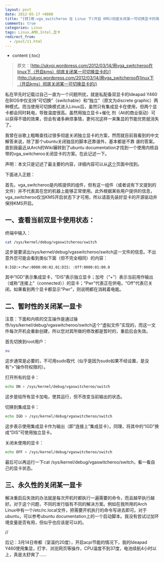 ```yaml
---
layout: post
date: 2012-05-17 +0800
title: "[转]用-vga_switcheroo 在 Linux 下(开启 KMS)彻底关闭某一可切换显卡的简单教程"
comments: true
categories: Linux
tags: Linux,AMD,Intel,显卡
redirect_from:
  - /post/11.html
---
```

* content
{:toc}

>原文：[http://ukyoi.wordpress.com/2012/03/14/用vga_switcheroo在linux下（开启kms）彻底关闭某一可切换显卡的/](http://ukyoi.wordpress.com/2012/03/14/用vga_switcheroo在linux下（开启kms）彻底关闭某一可切换显卡的/)

私在早先时记载过自己一直为一个问题所扰，就是私配备双显卡的Ideapad Y460在BIOS中仅支持“可切换”（switchable）和“独立”（原文为discrete graphic）两种模式。而当使用可切换模式进入Linux后，虽然只有集成显卡在使用，但两个显卡都会同时耗电，导致温度很高。虽然用独立显卡+催化 剂（Ati的商业驱动）可以获得不错的效果，但会有诸多麻烦事情，更何况这样一来集显的节能优势就消失了。

我曾在谷歌上粗略查找过很多彻底关闭独立显卡的方案，然而就目前我看到的中文解答来说，除了那个ubuntu关闭独显的脚本还靠谱外，基本都是不靠 谱的答案。直到我最近从Arch的Wiki辗转到了ubuntu documentation才找到一个使用内核自带的vga_switcheroo关闭显卡的方案。在此记述一下。

声明：本文只是记述了最主要的内容，详细内容可以从[这个](https://help.ubuntu.com/community/HybridGraphics)页面中找到。

下面进入正题：

首先，vga_switcheroo是内核提供的组件，但有这一组件（或者说有下文提到的文件）并不代表其在您的机器上能够正常使用。此外根据某些用户提供的信息，vga_switcheroo仅当KMS开启状态下才可用，所以请首先装好显卡的开源驱动并保持KMS开启。

## 一、查看当前双显卡使用状态：

终端中输入：

```bash
cat /sys/kernel/debug/vgaswitcheroo/switch
```

这步是要读出/sys/kernel/debug/vgaswitcheroo/switch这一文件的信息。不出意外您可能会看到类似下面（但不完全相同）的内容：

`0:IGD:+:Pwr:0000:00:02.01:DIS: :Off:0000:01:00.0`

其中“IGD”表示集成显卡，“DIS”表示独立显卡；加号（“+”）表示当前用作输出（或称“连接上”（connected））的显卡；“Pwr”代表正在供电，“Off”代表已关闭。如果看到两个显卡都显示“Pwr”，则说明都在消耗着电能。

## 二、暂时性的关闭某一显卡

注意：下面和内核的交互操作是通过操作/sys/kernel/debug/vgaswitcheroo/switch这个“虚拟文件”实现的，而这一文件每次开机会重新创建，所以您对其所做的修改都是暂时的，重启后会失效。

首先切换到root用户：

```bash
su
```

这步通常是必要的，不可用sudo取代（似乎是因为sudo如果不经设置，是没有“>”操作符权限的）。

打开所有的显卡：

```Bash
echo ON > /sys/kernel/debug/vgaswitcheroo/switch
```

这步是给所有显卡加电，使其运行，但不改变当前输出的状态。

切换到集成显卡：

```Bash
echo IGD > /sys/kernel/debug/vgaswitcheroo/switch
```

这步表示使用集成显卡作为输出（即“连接上”集成显卡）。同理，将其中的“IGD”换成“DIS”可使用独立显卡。

关闭未使用的显卡：

```Bash
echo OFF > /sys/kernel/debug/vgaswitcheroo/switch
```

最后可以再运行一下cat /sys/kernel/debug/vgaswitcheroo/switch，看一看自己的显卡状态。

## 三、永久性的关闭某一显卡

解决重启后失效的办法就是每次开机时都执行一遍需要的命令，而且越早执行越好。对于这个问题，不同的发行版有不同的解决方案。例如在我所用的Arch Linux中有一个/etc/rc.local文件，把需要开机执行的命令写进去即可。对于ubuntu，可以参考ubuntu documentation上的一个启动脚本。我没有尝试过加环境变量是否有用，但似乎也应该是可以的。

//

后记：3月14日帝都（室温约20度），开启acpi节能的情况下，我的Ideapad Y460使用集显，打字、浏览网页等操作，CPU温度不到37度，电池续航4小时以上，真是太舒爽了……
